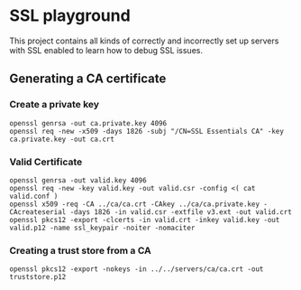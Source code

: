 # SSL playground

This project contains all kinds of correctly and incorrectly set up servers with SSL enabled to learn how to debug SSL issues.

## Generating a CA certificate

### Create a private key

```shell script
openssl genrsa -out ca.private.key 4096
openssl req -new -x509 -days 1826 -subj "/CN=SSL Essentials CA" -key ca.private.key -out ca.crt
```

### Valid Certificate

```shell script
openssl genrsa -out valid.key 4096
openssl req -new -key valid.key -out valid.csr -config <( cat valid.conf )
openssl x509 -req -CA ../ca/ca.crt -CAkey ../ca/ca.private.key -CAcreateserial -days 1826 -in valid.csr -extfile v3.ext -out valid.crt
openssl pkcs12 -export -clcerts -in valid.crt -inkey valid.key -out valid.p12 -name ssl_keypair -noiter -nomaciter
```

### Creating a trust store from a CA

```shell script
openssl pkcs12 -export -nokeys -in ../../servers/ca/ca.crt -out truststore.p12
```
